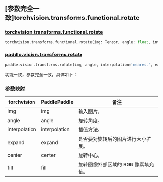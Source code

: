 ## [参数完全一致]torchvision.transforms.functional.rotate

### [torchvision.transforms.functional.rotate](https://pytorch.org/vision/stable/generated/torchvision.transforms.functional.rotate.html)

```python
torchvision.transforms.functional.rotate(img: Tensor, angle: float, interpolation: InterpolationMode = InterpolationMode.NEAREST, expand: bool = False, center: Optional[List[int]] = None, fill: Optional[List[float]] = None)
```

### [paddle.vision.transforms.rotate](https://www.paddlepaddle.org.cn/documentation/docs/zh/api/paddle/vision/transforms/rotate_cn.html#cn-api-paddle-vision-transforms-rotate)

```python
paddle.vision.transforms.rotate(img, angle, interpolation='nearest', expand=False, center=None, fill=0)
```

功能一致，参数完全一致，具体如下：

### 参数映射

| torchvision                           | PaddlePaddle       | 备注      |
| ------------------------------------- | ------------------ | -------- |
| img                                   | img                | 输入图片。|
| angle                                 | angle              | 旋转角度。|
| interpolation                         | interpolation      | 插值方法。|
| expand                                | expand             | 是否要对旋转后的图片进行大小扩展。|
| center                                | center             | 旋转中心。|
| fill                                  | fill               | 旋转图像外部区域的 RGB 像素填充值。|
